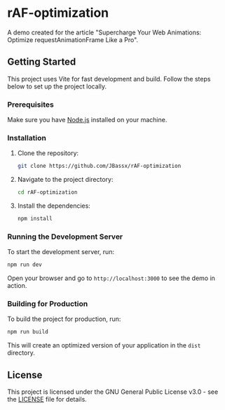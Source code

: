 # rAF-optimization

A demo created for the article "Supercharge Your Web Animations: Optimize requestAnimationFrame Like a Pro".

## Getting Started

This project uses Vite for fast development and build. Follow the steps below to set up the project locally.

### Prerequisites

Make sure you have [Node.js](https://nodejs.org/) installed on your machine.

### Installation

1. Clone the repository:
   ```bash
   git clone https://github.com/JBassx/rAF-optimization
   ```
2. Navigate to the project directory:

   ```bash
   cd rAF-optimization
   ```

3. Install the dependencies:
   ```bash
   npm install
   ```

### Running the Development Server

To start the development server, run:

```bash
npm run dev
```

Open your browser and go to `http://localhost:3000` to see the demo in action.

### Building for Production

To build the project for production, run:

```bash
npm run build
```

This will create an optimized version of your application in the `dist` directory.

## License

This project is licensed under the GNU General Public License v3.0 - see the [LICENSE](LICENSE) file for details.
